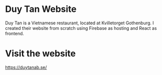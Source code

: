 # Duy Tan Website
Duy Tan is a Vietnamese restaurant, located at Kvilletorget Gothenburg. I created their website from scratch using Firebase as hosting and React as frontend.
# Visit the website 
https://duytanab.se/





